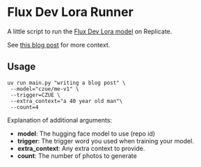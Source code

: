 Flux Dev Lora Runner
====================

A little script to run the [Flux Dev Lora model](https://replicate.com/lucataco/flux-dev-lora) on Replicate.

See [this blog post](https://www.coryzue.com/writing/train-ai-on-your-face/) for more context.

## Usage

```
uv run main.py "writing a blog post" \
 --model="czue/me-v1" \
 --trigger=CZUE \
 --extra_context="a 40 year old man"\
 --count=4
```

Explanation of additional arguments:

- **model**: The hugging face model to use (repo id)
- **trigger**: The trigger word you used when training your model.
- **extra_context**: Any extra context to provide.
- **count**: The number of photos to generate
